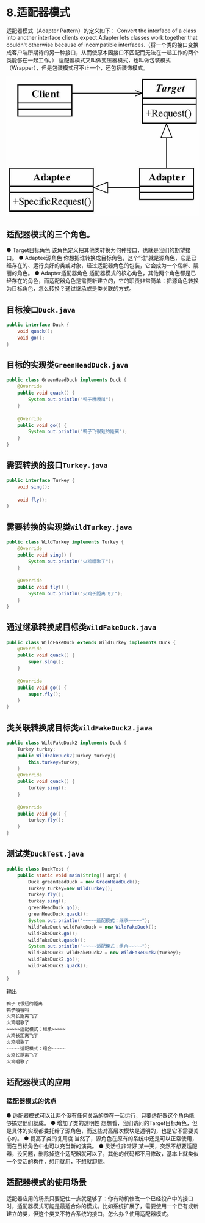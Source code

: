 # 8.适配器模式

适配器模式（Adapter Pattern）的定义如下：
Convert the interface of a class into another interface clients expect.Adapter lets classes work together that couldn't otherwise because of incompatible interfaces.（将一个类的接口变换成客户端所期待的另一种接口，从而使原本因接口不匹配而无法在一起工作的两个类能够在一起工作。）
适配器模式又叫做变压器模式，也叫做包装模式（Wrapper），但是包装模式可不止一个，还包括装饰模式。

![1571423727987](img/1571423727987.png)

## 适配器模式的三个角色。
● Target目标角色
该角色定义把其他类转换为何种接口，也就是我们的期望接口。
● Adaptee源角色
你想把谁转换成目标角色，这个“谁”就是源角色，它是已经存在的、运行良好的类或对象，经过适配器角色的包装，它会成为一个崭新、靓丽的角色。
● Adapter适配器角色
适配器模式的核心角色，其他两个角色都是已经存在的角色，而适配器角色是需要新建立的，它的职责非常简单：把源角色转换为目标角色，怎么转换？通过继承或是类关联的方式。

## 目标接口`Duck.java`

```java
public interface Duck {
    void quack();
    void go();
}
```

## 目标的实现类`GreenHeadDuck.java`

```java
public class GreenHeadDuck implements Duck {
    @Override
    public void quack() {
        System.out.println("鸭子嘎嘎叫");
    }

    @Override
    public void go() {
        System.out.println("鸭子飞很短的距离");
    }
}
```

## 需要转换的接口`Turkey.java`

```java
public interface Turkey {
    void sing();

    void fly();
}
```

## 需要转换的实现类`WildTurkey.java`

```java
public class WildTurkey implements Turkey {
    @Override
    public void sing() {
        System.out.println("火鸡唱歌了");
    }

    @Override
    public void fly() {
        System.out.println("火鸡长距离飞了");
    }
}
```

## 通过继承转换成目标类`WildFakeDuck.java`

```java
public class WildFakeDuck extends WildTurkey implements Duck {
    @Override
    public void quack() {
        super.sing();
    }

    @Override
    public void go() {
        super.fly();
    }
}
```

## 类关联转换成目标类`WildFakeDuck2.java`

```java
public class WildFakeDuck2 implements Duck {
    Turkey turkey;
    public WildFakeDuck2(Turkey turkey){
        this.turkey=turkey;
    }
    @Override
    public void quack() {
        turkey.sing();
    }

    @Override
    public void go() {
        turkey.fly();
    }
}
```

## 测试类`DuckTest.java`

```java
public class DuckTest {
    public static void main(String[] args) {
        Duck greenHeadDuck = new GreenHeadDuck();
        Turkey turkey=new WildTurkey();
        turkey.fly();
        turkey.sing();
        greenHeadDuck.go();
        greenHeadDuck.quack();
        System.out.println("~~~~~适配模式：继承~~~~~");
        WildFakeDuck wildFakeDuck = new WildFakeDuck();
        wildFakeDuck.go();
        wildFakeDuck.quack();
        System.out.println("~~~~~适配模式：组合~~~~~");
        WildFakeDuck2 wildFakeDuck2 = new WildFakeDuck2(turkey);
        wildFakeDuck2.go();
        wildFakeDuck2.quack();
    }
}
```

输出

```cmd
鸭子飞很短的距离
鸭子嘎嘎叫
火鸡长距离飞了
火鸡唱歌了
~~~~~适配模式：继承~~~~~
火鸡长距离飞了
火鸡唱歌了
~~~~~适配模式：组合~~~~~
火鸡长距离飞了
火鸡唱歌了
```

## 适配器模式的应用
### 适配器模式的优点
● 适配器模式可以让两个没有任何关系的类在一起运行，只要适配器这个角色能够搞定他们就成。
● 增加了类的透明性
想想看，我们访问的Target目标角色，但是具体的实现都委托给了源角色，而这些对高层次模块是透明的，也是它不需要关心的。
● 提高了类的复用度
当然了，源角色在原有的系统中还是可以正常使用，而在目标角色中也可以充当新的演员。
● 灵活性非常好
某一天，突然不想要适配器，没问题，删除掉这个适配器就可以了，其他的代码都不用修改，基本上就类似一个灵活的构件，想用就用，不想就卸载。

## 适配器模式的使用场景
适配器应用的场景只要记住一点就足够了：你有动机修改一个已经投产中的接口时，适配器模式可能是最适合你的模式。比如系统扩展了，需要使用一个已有或新建立的类，但这个类又不符合系统的接口，怎么办？使用适配器模式。